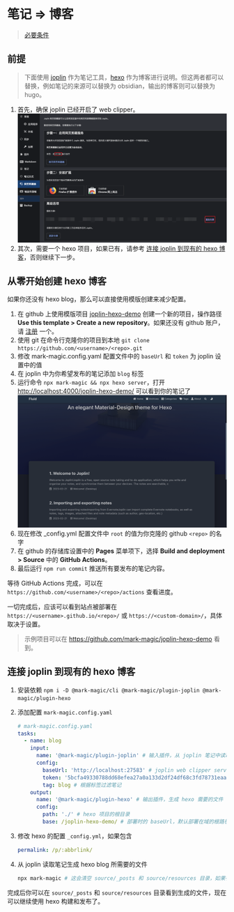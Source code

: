# 笔记 => 博客

> [必要条件](./book.md#必要条件)

## 前提

> 下面使用 [joplin](https://joplinapp.org/) 作为笔记工具，[hexo](https://hexo.io/) 作为博客进行说明。但这两者都可以替换，例如笔记的来源可以替换为 obsidian，输出的博客则可以替换为 hugo。

1. 首先，确保 joplin 已经开启了 web clipper。
   ![joplin-webclipper](./plugin/assets/joplin-webclipper.png)
2. 其次，需要一个 hexo 项目，如果已有，请参考 [连接 joplin 到现有的 hexo 博客](#连接-joplin-到现有的-hexo-博客)，否则继续下一步。

## 从零开始创建 hexo 博客

如果你还没有 hexo blog，那么可以直接使用模版创建来减少配置。

1. 在 github 上使用模版项目 [joplin-hexo-demo](https://github.com/mark-magic/joplin-hexo-demo) 创建一个新的项目，操作路径 **Use this template > Create a new repository**。如果还没有 github 账户，请 [注册](https://github.com/signup) 一个。
2. 使用 git 在命令行克隆你的项目到本地 `git clone https://github.com/<username>/<repo>.git`
3. 修改 mark-magic.config.yaml 配置文件中的 `baseUrl` 和 `token` 为 joplin 设置中的值
4. 在 joplin 中为你希望发布的笔记添加 `blog` 标签
5. 运行命令 `npx mark-magic && npx hexo server`，打开 <http://localhost:4000/joplin-hexo-demo/> 可以看到你的笔记了
   ![joplin-blog-demo](./assets/joplin-blog-demo.png)
6. 现在修改 \_config.yml 配置文件中 `root` 的值为你克隆的 github `<repo>` 的名字
7. 在 github 的存储库设置中的 **Pages** 菜单项下，选择 **Build and deployment > Source** 中的 **GitHub Actions**。
8. 最后运行 `npm run commit` 推送所有要发布的笔记内容。

等待 GitHub Actions 完成，可以在 `https://github.com/<username>/<repo>/actions` 查看进度。

一切完成后，应该可以看到站点被部署在 `https://<username>.github.io/<repo>/` 或 `https://<custom-domain>/`，具体取决于设置。

> 示例项目可以在 <https://github.com/mark-magic/joplin-hexo-demo> 看到。

## 连接 joplin 到现有的 hexo 博客

1. 安装依赖 `npm i -D @mark-magic/cli @mark-magic/plugin-joplin @mark-magic/plugin-hexo`
2. 添加配置 `mark-magic.config.yaml`

   ```yaml
   # mark-magic.config.yaml
   tasks:
     - name: blog
       input:
         name: '@mark-magic/plugin-joplin' # 输入插件，从 joplin 笔记中读取数据
         config:
           baseUrl: 'http://localhost:27583' # joplin web clipper service 的地址，一般是 http://localhost:41184，这里演示使用了开发时的 http://localhost:27583
           token: '5bcfa49330788dd68efea27a0a133d2df24df68c3fd78731eaa9914ef34811a34a782233025ed8a651677ec303de6a04e54b57a27d48898ff043fd812d8e0b31' # joplin web clipper service 的 token
           tag: blog # 根据标签过滤笔记
       output:
         name: '@mark-magic/plugin-hexo' # 输出插件，生成 hexo 需要的文件
         config:
           path: './' # hexo 项目的根目录
           base: /joplin-hexo-demo/ # 部署时的 baseUrl，默认部署在域的根路径，应该与 hexo _config.yml 中的 root 配置保持一致
   ```

3. 修改 hexo 的配置 `_config.yml`，如果包含

   ```yaml
   permalink: /p/:abbrlink/
   ```

4. 从 joplin 读取笔记生成 hexo blog 所需要的文件

   ```sh
   npx mark-magic # 这会清空 source/_posts 和 source/resources 目录，如果有什么文件请备份
   ```

完成后你可以在 `source/_posts` 和 `source/resources` 目录看到生成的文件，现在可以继续使用 hexo 构建和发布了。
